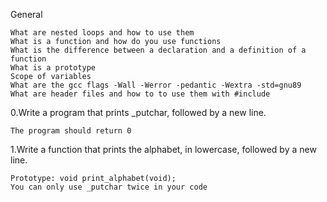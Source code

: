 General

    What are nested loops and how to use them
    What is a function and how do you use functions
    What is the difference between a declaration and a definition of a function
    What is a prototype
    Scope of variables
    What are the gcc flags -Wall -Werror -pedantic -Wextra -std=gnu89
    What are header files and how to to use them with #include
     
  0.Write a program that prints _putchar, followed by a new line.

    The program should return 0

  1.Write a function that prints the alphabet, in lowercase, followed by a new line.

    Prototype: void print_alphabet(void);
    You can only use _putchar twice in your code

